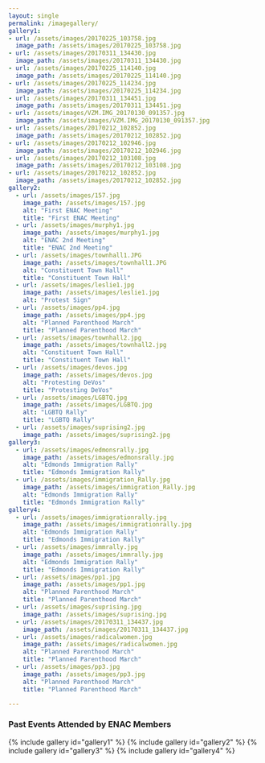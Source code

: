 ```yaml
---
layout: single
permalink: /imagegallery/
gallery1:
- url: /assets/images/20170225_103758.jpg
  image_path: /assets/images/20170225_103758.jpg
- url: /assets/images/20170311_134430.jpg
  image_path: /assets/images/20170311_134430.jpg
- url: /assets/images/20170225_114140.jpg
  image_path: /assets/images/20170225_114140.jpg
- url: /assets/images/20170225_114234.jpg
  image_path: /assets/images/20170225_114234.jpg
- url: /assets/images/20170311_134451.jpg
  image_path: /assets/images/20170311_134451.jpg  
- url: /assets/images/VZM.IMG_20170130_091357.jpg
  image_path: /assets/images/VZM.IMG_20170130_091357.jpg    
- url: /assets/images/20170212_102852.jpg
  image_path: /assets/images/20170212_102852.jpg
- url: /assets/images/20170212_102946.jpg
  image_path: /assets/images/20170212_102946.jpg
- url: /assets/images/20170212_103108.jpg
  image_path: /assets/images/20170212_103108.jpg
- url: /assets/images/20170212_102852.jpg
  image_path: /assets/images/20170212_102852.jpg    
gallery2:
  - url: /assets/images/157.jpg
    image_path: /assets/images/157.jpg
    alt: "First ENAC Meeting"
    title: "First ENAC Meeting"
  - url: /assets/images/murphy1.jpg
    image_path: /assets/images/murphy1.jpg
    alt: "ENAC 2nd Meeting"
    title: "ENAC 2nd Meeting"  
  - url: /assets/images/townhall1.JPG
    image_path: /assets/images/townhall1.JPG
    alt: "Constituent Town Hall"  
    title: "Constituent Town Hall"    
  - url: /assets/images/leslie1.jpg
    image_path: /assets/images/leslie1.jpg
    alt: "Protest Sign"
  - url: /assets/images/pp4.jpg
    image_path: /assets/images/pp4.jpg
    alt: "Planned Parenthood March"
    title: "Planned Parenthood March"    
  - url: /assets/images/townhall2.jpg
    image_path: /assets/images/townhall2.jpg
    alt: "Constituent Town Hall"  
    title: "Constituent Town Hall"
  - url: /assets/images/devos.jpg
    image_path: /assets/images/devos.jpg
    alt: "Protesting DeVos"
    title: "Protesting DeVos"
  - url: /assets/images/LGBTQ.jpg
    image_path: /assets/images/LGBTQ.jpg
    alt: "LGBTQ Rally"
    title: "LGBTQ Rally"
  - url: /assets/images/suprising2.jpg
    image_path: /assets/images/suprising2.jpg
gallery3:    
  - url: /assets/images/edmonsrally.jpg
    image_path: /assets/images/edmonsrally.jpg
    alt: "Edmonds Immigration Rally"
    title: "Edmonds Immigration Rally"
  - url: /assets/images/immigration_Rally.jpg
    image_path: /assets/images/immigration_Rally.jpg
    alt: "Edmonds Immigration Rally"
    title: "Edmonds Immigration Rally"
gallery4:    
  - url: /assets/images/immigrationrally.jpg
    image_path: /assets/images/immigrationrally.jpg
    alt: "Edmonds Immigration Rally"
    title: "Edmonds Immigration Rally"
  - url: /assets/images/immrally.jpg
    image_path: /assets/images/immrally.jpg
    alt: "Edmonds Immigration Rally"
    title: "Edmonds Immigration Rally"  
  - url: /assets/images/pp1.jpg
    image_path: /assets/images/pp1.jpg
    alt: "Planned Parenthood March"
    title: "Planned Parenthood March"
  - url: /assets/images/suprising.jpg
    image_path: /assets/images/suprising.jpg  
  - url: /assets/images/20170311_134437.jpg
    image_path: /assets/images/20170311_134437.jpg
  - url: /assets/images/radicalwomen.jpg
    image_path: /assets/images/radicalwomen.jpg
    alt: "Planned Parenthood March"
    title: "Planned Parenthood March"  
  - url: /assets/images/pp3.jpg
    image_path: /assets/images/pp3.jpg
    alt: "Planned Parenthood March"
    title: "Planned Parenthood March"  

---
```

<h3>Past Events Attended by ENAC Members</h3>

{% include gallery id="gallery1" %}
{% include gallery id="gallery2" %}
{% include gallery id="gallery3" %}
{% include gallery id="gallery4" %}
